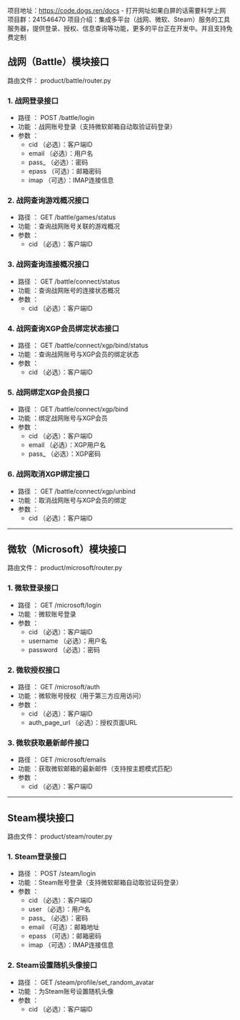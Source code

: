 
项目地址：https://code.dogs.ren/docs 
    - 打开网址如果白屏的话需要科学上网
项目群：241546470
项目介绍：集成多平台（战网、微软、Steam）服务的工具服务器，提供登录、授权、信息查询等功能，更多的平台正在开发中。并且支持免费定制

## 战网（Battle）模块接口
路由文件： product/battle/router.py

### 1. 战网登录接口
- 路径 ： POST /battle/login
- 功能 ：战网账号登录（支持微软邮箱自动取验证码登录）
- 参数 ：
  - cid （必选）：客户端ID
  - email （必选）：用户名
  - pass_ （必选）：密码
  - epass （可选）：邮箱密码
  - imap （可选）：IMAP连接信息
### 2. 战网查询游戏概况接口
- 路径 ： GET /battle/games/status
- 功能 ：查询战网账号关联的游戏概况
- 参数 ：
  - cid （必选）：客户端ID
### 3. 战网查询连接概况接口
- 路径 ： GET /battle/connect/status
- 功能 ：查询战网账号的连接状态概况
- 参数 ：
  - cid （必选）：客户端ID
### 4. 战网查询XGP会员绑定状态接口
- 路径 ： GET /battle/connect/xgp/bind/status
- 功能 ：查询战网账号与XGP会员的绑定状态
- 参数 ：
  - cid （必选）：客户端ID
### 5. 战网绑定XGP会员接口
- 路径 ： GET /battle/connect/xgp/bind
- 功能 ：绑定战网账号与XGP会员
- 参数 ：
  - cid （必选）：客户端ID
  - email （必选）：XGP用户名
  - pass_ （必选）：XGP密码
### 6. 战网取消XGP绑定接口
- 路径 ： GET /battle/connect/xgp/unbind
- 功能 ：取消战网账号与XGP会员的绑定
- 参数 ：
  - cid （必选）：客户端ID

----------------------------------------------

## 微软（Microsoft）模块接口
路由文件： product/microsoft/router.py

### 1. 微软登录接口
- 路径 ： GET /microsoft/login
- 功能 ：微软账号登录
- 参数 ：
  - cid （必选）：客户端ID
  - username （必选）：用户名
  - password （必选）：密码
### 2. 微软授权接口
- 路径 ： GET /microsoft/auth
- 功能 ：微软账号授权（用于第三方应用访问）
- 参数 ：
  - cid （必选）：客户端ID
  - auth_page_url （必选）：授权页面URL
### 3. 微软获取最新邮件接口
- 路径 ： GET /microsoft/emails
- 功能 ：获取微软邮箱的最新邮件（支持按主题模式匹配）
- 参数 ：
  - cid （必选）：客户端ID

----------------------------------------------

## Steam模块接口
路由文件： product/steam/router.py

### 1. Steam登录接口
- 路径 ： POST /steam/login
- 功能 ：Steam账号登录（支持微软邮箱自动取验证码登录）
- 参数 ：
  - cid （必选）：客户端ID
  - user （必选）：用户名
  - pass_ （必选）：密码
  - email （可选）：邮箱地址
  - epass （可选）：邮箱密码
  - imap （可选）：IMAP连接信息
### 2. Steam设置随机头像接口
- 路径 ： GET /steam/profile/set_random_avatar
- 功能 ：为Steam账号设置随机头像
- 参数 ：
  - cid （必选）：客户端ID